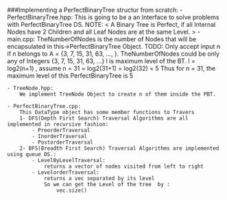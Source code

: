 ###Implementing a PerfectBinaryTree structur from scratch: 
    - PerfectBinaryTree.hpp:
        This is going to be a an Interface to solve problems with PerfectBinaryTree DS.
        NOTE: < A Binary Tree is Perfect, if all Internal Nodes have 2 
            Children and all Leaf Nodes are at the same Level. >
    - main.cpp: 
        TheNumberOfNodes is the number of Nodes that will be encapsulated in 
        this->PerfectBinaryTree Object.
        TODO: Only accept input n if n belongs to A = {3, 7, 15, 31, 63, ..., }. 
        TheNumberOfNodes could be only any of Integers {3, 7, 15, 31, 63, ...} 
        l is maximum level of the BT. 
        l = log2(n+1) , assume n = 31 
          = log2(31+1)
          = log2(32)
          = 5
        Thus for n = 31,
        the maximum level of this PerfectBinaryTree is 5
    
    - TreeNode.hpp: 
        We implement TreeNode Object to create n of them inside the PBT.

    - PerfectBinaryTree.cpp:    
        This DataType object has some member functions to Travers
        1- DFS(Depth First Search) Traversal Algorithms are all implemented in recursive fashion:
            - PreorderTraversal
            - InorderTraversal
            - PostorderTraversal
        2- BFS(Breadth First Search) Traversal Algorithms are implemented using queue DS.:
            - LevelByLevelTraversal:
                returns a vector of nodes visited from left to right
            - LevelorderTraversal:
                returns a vec separated by its level
                So we can get the Level of the tree  by :
                    vec.size() 
